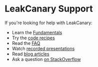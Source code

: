 # LeakCanary Support

If you're looking for help with LeakCanary:

* Learn the [Fundamentals](fundamentals.md)
* Try the [code recipes](recipes.md)
* Read the [FAQ](https://square.github.io/leakcanary/faq/)
* Watch [recorded presentations](recorded-presentations.md)
* Read [blog articles](blog-articles.md)
* Ask a question [on StackOverflow](http://stackoverflow.com/questions/tagged/leakcanary?sort=active)


